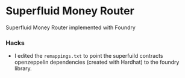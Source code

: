 # Superfluid Money Router

Superfluid Money Router implemented with Foundry

### Hacks

- I edited the `remappings.txt` to point the superfuild contracts openzeppelin dependencies (created with Hardhat) to the foundry library.
